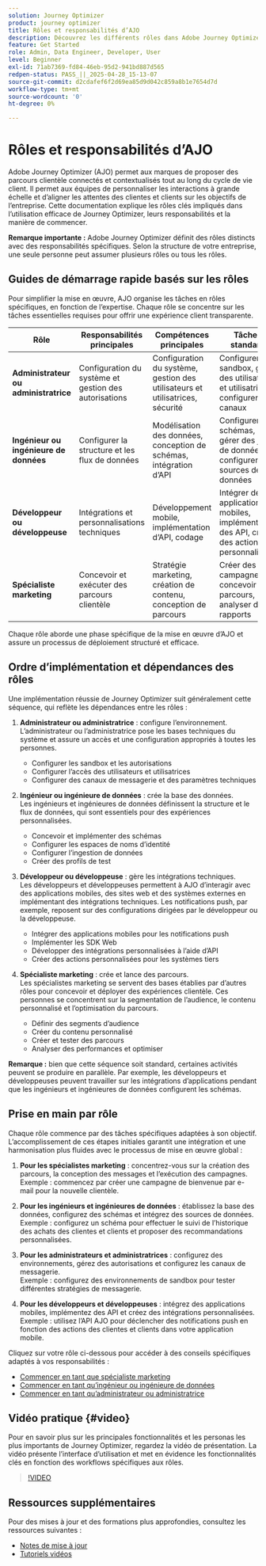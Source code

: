 ```yaml
---
solution: Journey Optimizer
product: journey optimizer
title: Rôles et responsabilités d’AJO
description: Découvrez les différents rôles dans Adobe Journey Optimizer et leurs responsabilités.
feature: Get Started
role: Admin, Data Engineer, Developer, User
level: Beginner
exl-id: 71ab7369-fd84-46eb-95d2-941bd887d565
redpen-status: PASS_||_2025-04-28_15-13-07
source-git-commit: d2cdafef6f2d69ea85d9d042c859a8b1e7654d7d
workflow-type: tm+mt
source-wordcount: '0'
ht-degree: 0%

---
```



# Rôles et responsabilités d’AJO

Adobe Journey Optimizer (AJO) permet aux marques de proposer des parcours clientèle connectés et contextualisés tout au long du cycle de vie client. Il permet aux équipes de personnaliser les interactions à grande échelle et d’aligner les attentes des clientes et clients sur les objectifs de l’entreprise. Cette documentation explique les rôles clés impliqués dans l’utilisation efficace de Journey Optimizer, leurs responsabilités et la manière de commencer.

**Remarque importante :** Adobe Journey Optimizer définit des rôles distincts avec des responsabilités spécifiques. Selon la structure de votre entreprise, une seule personne peut assumer plusieurs rôles ou tous les rôles.

## Guides de démarrage rapide basés sur les rôles

Pour simplifier la mise en œuvre, AJO organise les tâches en rôles spécifiques, en fonction de l’expertise. Chaque rôle se concentre sur les tâches essentielles requises pour offrir une expérience client transparente.

| Rôle | Responsabilités principales | Compétences principales | Tâches standard |
|-------------------|----------------------------------|--------------------------------|-----------------------------------------------|
| **Administrateur ou administratrice** | Configuration du système et gestion des autorisations | Configuration du système, gestion des utilisateurs et utilisatrices, sécurité | Configurer des sandbox, gérer des utilisateurs et utilisatrices, configurer des canaux |
| **Ingénieur ou ingénieure de données** | Configurer la structure et les flux de données | Modélisation des données, conception de schémas, intégration d’API | Configurer des schémas, gérer des jeux de données, configurer des sources de données |
| **Développeur ou développeuse** | Intégrations et personnalisations techniques | Développement mobile, implémentation d’API, codage | Intégrer des applications mobiles, implémenter des API, créer des actions personnalisées |
| **Spécialiste marketing** | Concevoir et exécuter des parcours clientèle | Stratégie marketing, création de contenu, conception de parcours | Créer des campagnes, concevoir des parcours, analyser des rapports |

Chaque rôle aborde une phase spécifique de la mise en œuvre d’AJO et assure un processus de déploiement structuré et efficace.

## Ordre d’implémentation et dépendances des rôles

Une implémentation réussie de Journey Optimizer suit généralement cette séquence, qui reflète les dépendances entre les rôles :

1. **Administrateur ou administratrice** : configure l’environnement.\
   L’administrateur ou l’administratrice pose les bases techniques du système et assure un accès et une configuration appropriés à toutes les personnes.
   * Configurer les sandbox et les autorisations
   * Configurer l’accès des utilisateurs et utilisatrices
   * Configurer des canaux de messagerie et des paramètres techniques

2. **Ingénieur ou ingénieure de données** : crée la base des données.\
   Les ingénieurs et ingénieures de données définissent la structure et le flux de données, qui sont essentiels pour des expériences personnalisées.
   * Concevoir et implémenter des schémas
   * Configurer les espaces de noms d’identité
   * Configurer l’ingestion de données
   * Créer des profils de test

3. **Développeur ou développeuse** : gère les intégrations techniques.\
   Les développeurs et développeuses permettent à AJO d’interagir avec des applications mobiles, des sites web et des systèmes externes en implémentant des intégrations techniques. Les notifications push, par exemple, reposent sur des configurations dirigées par le développeur ou la développeuse.
   * Intégrer des applications mobiles pour les notifications push
   * Implémenter les SDK Web
   * Développer des intégrations personnalisées à l’aide d’API
   * Créer des actions personnalisées pour les systèmes tiers

4. **Spécialiste marketing** : crée et lance des parcours.\
   Les spécialistes marketing se servent des bases établies par d’autres rôles pour concevoir et déployer des expériences clientèle. Ces personnes se concentrent sur la segmentation de l’audience, le contenu personnalisé et l’optimisation du parcours.
   * Définir des segments d’audience
   * Créer du contenu personnalisé
   * Créer et tester des parcours
   * Analyser des performances et optimiser

**Remarque :** bien que cette séquence soit standard, certaines activités peuvent se produire en parallèle. Par exemple, les développeurs et développeuses peuvent travailler sur les intégrations d’applications pendant que les ingénieurs et ingénieures de données configurent les schémas.

## Prise en main par rôle

Chaque rôle commence par des tâches spécifiques adaptées à son objectif. L’accomplissement de ces étapes initiales garantit une intégration et une harmonisation plus fluides avec le processus de mise en œuvre global :

1. **Pour les spécialistes marketing** : concentrez-vous sur la création des parcours, la conception des messages et l’exécution des campagnes.\
   Exemple : commencez par créer une campagne de bienvenue par e-mail pour la nouvelle clientèle.

2. **Pour les ingénieurs et ingénieures de données** : établissez la base des données, configurez des schémas et intégrez des sources de données.\
   Exemple : configurez un schéma pour effectuer le suivi de l’historique des achats des clientes et clients et proposer des recommandations personnalisées.

3. **Pour les administrateurs et administratrices** : configurez des environnements, gérez des autorisations et configurez les canaux de messagerie.\
   Exemple : configurez des environnements de sandbox pour tester différentes stratégies de messagerie.

4. **Pour les développeurs et développeuses** : intégrez des applications mobiles, implémentez des API et créez des intégrations personnalisées.\
   Exemple : utilisez l’API AJO pour déclencher des notifications push en fonction des actions des clientes et clients dans votre application mobile.

Cliquez sur votre rôle ci-dessous pour accéder à des conseils spécifiques adaptés à vos responsabilités :

* [Commencer en tant que spécialiste marketing](path/marketer.md)
* [Commencer en tant qu’ingénieur ou ingénieure de données](path/data-engineer.md)
* [Commencer en tant qu’administrateur ou administratrice](path/administrator.md)

## Vidéo pratique {#video}

Pour en savoir plus sur les principales fonctionnalités et les personas les plus importants de Journey Optimizer, regardez la vidéo de présentation. La vidéo présente l’interface d’utilisation et met en évidence les fonctionnalités clés en fonction des workflows spécifiques aux rôles.

>[!VIDEO](https://video.tv.adobe.com/v/3424995?quality=12)

## Ressources supplémentaires

Pour des mises à jour et des formations plus approfondies, consultez les ressources suivantes :
* [Notes de mise à jour](https://experienceleague.adobe.com/fr/docs/journey-optimizer/using/whats-new/release-notes)
* [Tutoriels vidéos](https://experienceleague.adobe.com/docs/journey-optimizer-learn/tutorials/overview.html?lang=fr)
